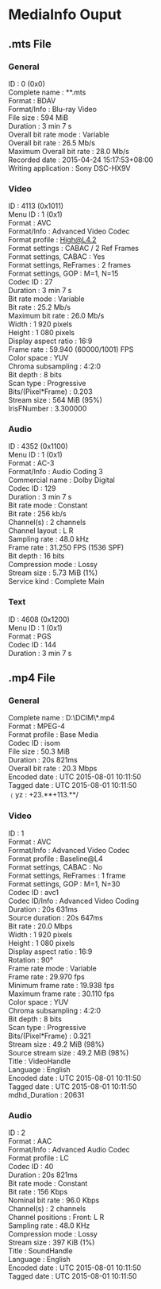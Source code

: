 # MediaInfo Ouput

## .mts File

### General
ID                                       : 0 (0x0) <br>
Complete name                            : \*\*.mts <br>
Format                                   : BDAV <br>
Format/Info                              : Blu-ray Video <br>
File size                                : 594 MiB <br>
Duration                                 : 3 min 7 s <br>
Overall bit rate mode                    : Variable <br>
Overall bit rate                         : 26.5 Mb/s <br>
Maximum Overall bit rate                 : 28.0 Mb/s <br>
Recorded date                            : 2015-04-24 15:17:53+08:00 <br>
Writing application                      : Sony DSC-HX9V <br>

### Video
ID                                       : 4113 (0x1011) <br>
Menu ID                                  : 1 (0x1) <br>
Format                                   : AVC <br>
Format/Info                              : Advanced Video Codec <br>
Format profile                           : High@L4.2 <br>
Format settings                          : CABAC / 2 Ref Frames <br>
Format settings, CABAC                   : Yes <br>
Format settings, ReFrames                : 2 frames <br>
Format settings, GOP                     : M=1, N=15 <br>
Codec ID                                 : 27 <br>
Duration                                 : 3 min 7 s <br>
Bit rate mode                            : Variable <br>
Bit rate                                 : 25.2 Mb/s <br>
Maximum bit rate                         : 26.0 Mb/s <br>
Width                                    : 1 920 pixels <br>
Height                                   : 1 080 pixels <br>
Display aspect ratio                     : 16:9 <br>
Frame rate                               : 59.940 (60000/1001) FPS <br>
Color space                              : YUV <br>
Chroma subsampling                       : 4:2:0 <br>
Bit depth                                : 8 bits <br>
Scan type                                : Progressive <br>
Bits/(Pixel*Frame)                       : 0.203 <br>
Stream size                              : 564 MiB (95%) <br>
IrisFNumber                              : 3.300000 <br>

### Audio
ID                                       : 4352 (0x1100) <br>
Menu ID                                  : 1 (0x1) <br>
Format                                   : AC-3 <br>
Format/Info                              : Audio Coding 3 <br>
Commercial name                          : Dolby Digital <br>
Codec ID                                 : 129 <br>
Duration                                 : 3 min 7 s <br>
Bit rate mode                            : Constant <br>
Bit rate                                 : 256 kb/s <br>
Channel(s)                               : 2 channels <br>
Channel layout                           : L R <br>
Sampling rate                            : 48.0 kHz <br>
Frame rate                               : 31.250 FPS (1536 SPF) <br>
Bit depth                                : 16 bits <br>
Compression mode                         : Lossy <br>
Stream size                              : 5.73 MiB (1%) <br>
Service kind                             : Complete Main <br>

### Text
ID                                       : 4608 (0x1200) <br>
Menu ID                                  : 1 (0x1) <br>
Format                                   : PGS <br>
Codec ID                                 : 144 <br>
Duration                                 : 3 min 7 s <br>

## .mp4 File

### General

Complete name				: D:\DCIM\\*.mp4 <br>
Format						: MPEG-4 <br>
Format profile					: Base Media <br>
Codec ID						: isom <br>
File size						: 50.3 MiB <br>
Duration						: 20s 821ms <br>
Overall bit rate					: 20.3 Mbps <br>
Encoded date					: UTC 2015-08-01 10:11:50 <br>
Tagged date					: UTC 2015-08-01 10:11:50 <br>
﹛yz							: +23.\*\*+113.\*\*/ <br>

### Video

ID							: 1 <br>
Format						: AVC <br>
Format/Info					: Advanced Video Codec <br>
Format profile					: Baseline@L4 <br>
Format settings, CABAC			: No <br>
Format settings, ReFrames		: 1 frame <br>
Format settings, GOP			: M=1, N=30 <br>
Codec ID						: avc1 <br>
Codec ID/Info					: Advanced Video Coding <br>
Duration						: 20s 631ms <br>
Source duration				: 20s 647ms <br>
Bit rate						: 20.0 Mbps <br>
Width						: 1 920 pixels <br>
Height						: 1 080 pixels <br>
Display aspect ratio				: 16:9 <br>
Rotation						: 90° <br>
Frame rate mode				: Variable <br>
Frame rate					: 29.970 fps <br>
Minimum frame rate			: 19.938 fps <br>
Maximum frame rate			: 30.110 fps <br>
Color space					: YUV <br>
Chroma subsampling			: 4:2:0 <br>
Bit depth						: 8 bits <br>
Scan type						: Progressive <br>
Bits/(Pixel*Frame)				: 0.321 <br>
Stream size					: 49.2 MiB (98%) <br>
Source stream size				: 49.2 MiB (98%) <br>
Title							: VideoHandle <br>
Language						: English <br>
Encoded date					: UTC 2015-08-01 10:11:50 <br>
Tagged date					: UTC 2015-08-01 10:11:50 <br>
mdhd_Duration				: 20631 <br>

### Audio

ID							: 2 <br>
Format						: AAC <br>
Format/Info					: Advanced Audio Codec <br>
Format profile					: LC <br>
Codec ID						: 40 <br>
Duration						: 20s 821ms <br>
Bit rate mode					: Constant <br>
Bit rate						: 156 Kbps <br>
Nominal bit rate				: 96.0 Kbps <br>
Channel(s)					: 2 channels <br>
Channel positions				: Front: L R <br>
Sampling rate					: 48.0 KHz <br>
Compression mode				: Lossy <br>
Stream size					: 397 KiB (1%) <br>
Title							: SoundHandle <br>
Language						: English <br>
Encoded date					: UTC 2015-08-01 10:11:50 <br>
Tagged date					: UTC 2015-08-01 10:11:50 <br>
